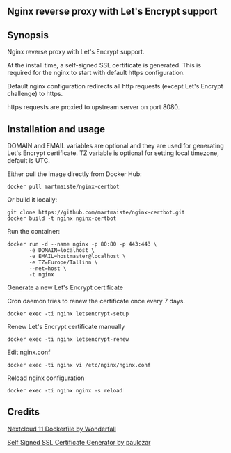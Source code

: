 ## Nginx reverse proxy with Let's Encrypt support

## Synopsis

Nginx reverse proxy with Let's Encrypt support.

At the install time, a self-signed SSL certificate is generated. This is required for the nginx to start with default https configuration.

Default nginx configuration redirects all http requests (except Let's Encrypt challenge) to https.

https requests are proxied to upstream server on port 8080.

## Installation and usage

DOMAIN and EMAIL variables are optional and they are used for generating Let's Encrypt certificate.
TZ variable is optional for setting local timezone, default is UTC.

Either pull the image directly from Docker Hub:
```
docker pull martmaiste/nginx-certbot
```
Or build it locally:
```
git clone https://github.com/martmaiste/nginx-certbot.git
docker build -t nginx nginx-certbot
```

Run the container:
```
docker run -d --name nginx -p 80:80 -p 443:443 \
       -e DOMAIN=localhost \
       -e EMAIL=hostmaster@localhost \
       -e TZ=Europe/Tallinn \
       --net=host \
       -t nginx
```

Generate a new Let's Encrypt certificate

Cron daemon tries to renew the certificate once every 7 days.

```
docker exec -ti nginx letsencrypt-setup
```

Renew Let's Encrypt certificate manually

```
docker exec -ti nginx letsencrypt-renew
```

Edit nginx.conf

```
docker exec -ti nginx vi /etc/nginx/nginx.conf
```

Reload nginx configuration

```
docker exec -ti nginx nginx -s reload
```

## Credits

[Nextcloud 11 Dockerfile by Wonderfall](https://github.com/Wonderfall/dockerfiles/tree/master/nextcloud/)

[Self Signed SSL Certificate Generator by paulczar](https://github.com/paulczar/omgwtfssl)
